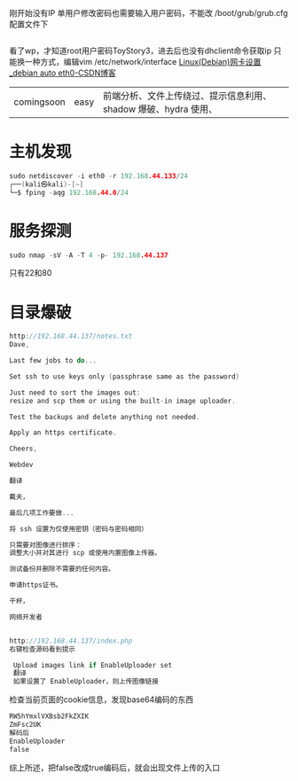 刚开始没有IP
单用户修改密码也需要输入用户密码，不能改
/boot/grub/grub.cfg配置文件下
```c

```
看了wp，才知道root用户密码ToyStory3，进去后也没有dhclient命令获取ip
只能换一种方式，编辑vim /etc/network/interface
[Linux(Debian)网卡设置\_debian auto eth0-CSDN博客](https://blog.csdn.net/willhuo/article/details/79610260)

|   |   |   |
|---|---|---|
|comingsoon|easy|前端分析、文件上传绕过、提示信息利用、shadow 爆破、hydra 使用、|

# 主机发现
```C
sudo netdiscover -i eth0 -r 192.168.44.133/24
┌──(kali㉿kali)-[~]
└─$ fping -aqg 192.168.44.0/24
```
# 服务探测
```C
sudo nmap -sV -A -T 4 -p- 192.168.44.137
```
只有22和80
# 目录爆破
```C
http://192.168.44.137/notes.txt
Dave,

Last few jobs to do...

Set ssh to use keys only (passphrase same as the password)

Just need to sort the images out:
resize and scp them or using the built-in image uploader.

Test the backups and delete anything not needed.

Apply an https certificate.

Cheers,

Webdev

翻译

戴夫，

最后几项工作要做...

将 ssh 设置为仅使用密钥（密码与密码相同）

只需要对图像进行排序：
调整大小并对其进行 scp 或使用内置图像上传器。

测试备份并删除不需要的任何内容。

申请https证书。

干杯，

网络开发者


http://192.168.44.137/index.php
右键检查源码看到提示

 Upload images link if EnableUploader set 
 翻译
 如果设置了 EnableUploader，则上传图像链接

```


检查当前页面的cookie信息，发现base64编码的东西
```css
RW5hYmxlVXBsb2FkZXIK 
ZmFsc2UK
解码后
EnableUploader
false
```

综上所述，把false改成true编码后，就会出现文件上传的入口

